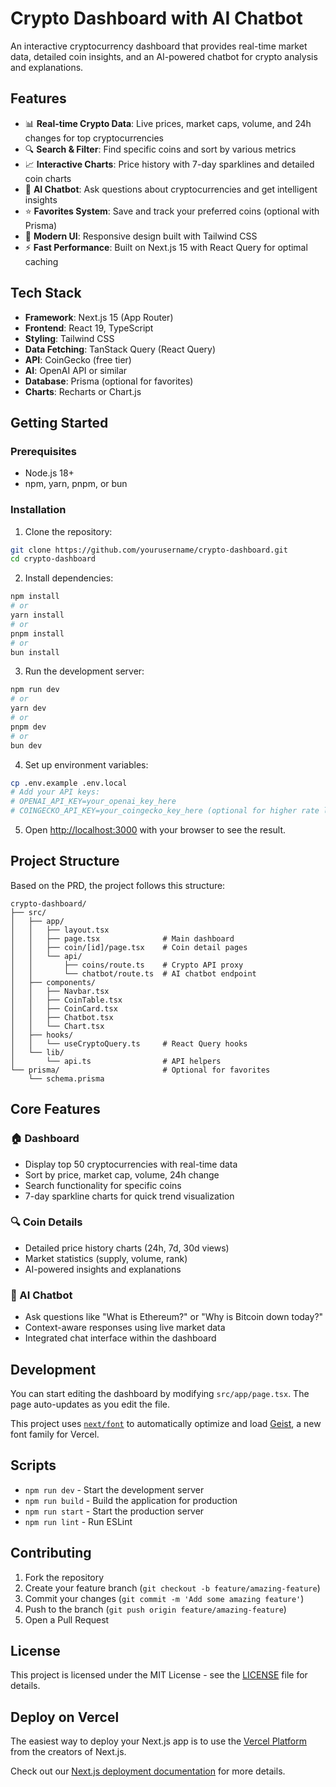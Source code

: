 # Crypto Dashboard with AI Chatbot

An interactive cryptocurrency dashboard that provides real-time market data, detailed coin insights, and an AI-powered chatbot for crypto analysis and explanations.

## Features

- 📊 **Real-time Crypto Data**: Live prices, market caps, volume, and 24h changes for top cryptocurrencies
- 🔍 **Search & Filter**: Find specific coins and sort by various metrics
- 📈 **Interactive Charts**: Price history with 7-day sparklines and detailed coin charts
- 🤖 **AI Chatbot**: Ask questions about cryptocurrencies and get intelligent insights
- ⭐ **Favorites System**: Save and track your preferred coins (optional with Prisma)
- 🎨 **Modern UI**: Responsive design built with Tailwind CSS
- ⚡ **Fast Performance**: Built on Next.js 15 with React Query for optimal caching

## Tech Stack

- **Framework**: Next.js 15 (App Router)
- **Frontend**: React 19, TypeScript
- **Styling**: Tailwind CSS
- **Data Fetching**: TanStack Query (React Query)
- **API**: CoinGecko (free tier)
- **AI**: OpenAI API or similar
- **Database**: Prisma (optional for favorites)
- **Charts**: Recharts or Chart.js

## Getting Started

### Prerequisites

- Node.js 18+ 
- npm, yarn, pnpm, or bun

### Installation

1. Clone the repository:
```bash
git clone https://github.com/yourusername/crypto-dashboard.git
cd crypto-dashboard
```

2. Install dependencies:
```bash
npm install
# or
yarn install
# or
pnpm install
# or
bun install
```

3. Run the development server:
```bash
npm run dev
# or
yarn dev
# or
pnpm dev
# or
bun dev
```

4. Set up environment variables:
```bash
cp .env.example .env.local
# Add your API keys:
# OPENAI_API_KEY=your_openai_key_here
# COINGECKO_API_KEY=your_coingecko_key_here (optional for higher rate limits)
```

5. Open [http://localhost:3000](http://localhost:3000) with your browser to see the result.

## Project Structure

Based on the PRD, the project follows this structure:

```
crypto-dashboard/
├── src/
│   ├── app/
│   │   ├── layout.tsx
│   │   ├── page.tsx              # Main dashboard
│   │   ├── coin/[id]/page.tsx    # Coin detail pages
│   │   └── api/
│   │       ├── coins/route.ts    # Crypto API proxy
│   │       └── chatbot/route.ts  # AI chatbot endpoint
│   ├── components/
│   │   ├── Navbar.tsx
│   │   ├── CoinTable.tsx
│   │   ├── CoinCard.tsx
│   │   ├── Chatbot.tsx
│   │   └── Chart.tsx
│   ├── hooks/
│   │   └── useCryptoQuery.ts     # React Query hooks
│   └── lib/
│       └── api.ts                # API helpers
└── prisma/                       # Optional for favorites
    └── schema.prisma
```

## Core Features

### 🏠 Dashboard
- Display top 50 cryptocurrencies with real-time data
- Sort by price, market cap, volume, 24h change
- Search functionality for specific coins
- 7-day sparkline charts for quick trend visualization

### 🔍 Coin Details
- Detailed price history charts (24h, 7d, 30d views)
- Market statistics (supply, volume, rank)
- AI-powered insights and explanations

### 🤖 AI Chatbot
- Ask questions like "What is Ethereum?" or "Why is Bitcoin down today?"
- Context-aware responses using live market data
- Integrated chat interface within the dashboard

## Development

You can start editing the dashboard by modifying `src/app/page.tsx`. The page auto-updates as you edit the file.

This project uses [`next/font`](https://nextjs.org/docs/app/building-your-application/optimizing/fonts) to automatically optimize and load [Geist](https://vercel.com/font), a new font family for Vercel.

## Scripts

- `npm run dev` - Start the development server
- `npm run build` - Build the application for production
- `npm run start` - Start the production server
- `npm run lint` - Run ESLint

## Contributing

1. Fork the repository
2. Create your feature branch (`git checkout -b feature/amazing-feature`)
3. Commit your changes (`git commit -m 'Add some amazing feature'`)
4. Push to the branch (`git push origin feature/amazing-feature`)
5. Open a Pull Request

## License

This project is licensed under the MIT License - see the [LICENSE](LICENSE) file for details.

## Deploy on Vercel

The easiest way to deploy your Next.js app is to use the [Vercel Platform](https://vercel.com/new?utm_medium=default-template&filter=next.js&utm_source=create-next-app&utm_campaign=create-next-app-readme) from the creators of Next.js.

Check out our [Next.js deployment documentation](https://nextjs.org/docs/app/building-your-application/deploying) for more details.
